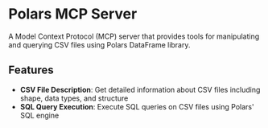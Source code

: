 # Polars MCP Server

A Model Context Protocol (MCP) server that provides tools for manipulating and querying CSV files using Polars DataFrame library.

## Features

- **CSV File Description**: Get detailed information about CSV files including shape, data types, and structure
- **SQL Query Execution**: Execute SQL queries on CSV files using Polars' SQL engine
